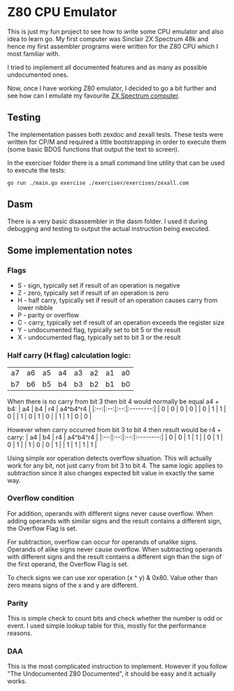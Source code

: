 # Z80 CPU Emulator
This is just my fun project to see how to write some CPU emulator and also idea to learn go. My first computer was Sinclair ZX Spectrum 48k and hence my first assembler programs were written for the Z80 CPU which I most familiar with.

I tried to implement all documented features and as many as possible undocumented ones.

Now, once I have working Z80 emulator, I decided to go a bit further and see how can I emulate my favourite [ZX Spectrum computer](spectrum/README.md).

## Testing
The implementation passes both zexdoc and zexall tests. These tests were written for CP/M and required a little bootstrapping in order to execute them (some basic BDOS functions that output the text to screen).

In the exerciser folder there is a small command line utility that can be used to execute the tests:

`go run ./main.go exercise ./exerciser/exercises/zexall.com`

## Dasm
There is a very basic disassembler in the dasm folder. I used it during debugging and testing to output
the actual instruction being executed.

## Some implementation notes
### Flags
* S - sign, typically set if result of an operation is negative
* Z - zero, typically set if result of an operation is zero
* H - half carry, typically set if result of an operation causes carry from lower nibble
* P - parity or overflow
* C - carry, typically set if result of an operation exceeds the register size
* Y - undocumented flag, typically set to bit 5 or the result
* X - undocumented flag, typically set to bit 3 or the result

### Half carry (H flag) calculation logic:

|    |    |    |    |    |    |    |    |
|:--:|:--:|:--:|:--:|:--:|:--:|:--:|:--:|
| a7 | a6 | a5 | a4 | a3 | a2 | a1 | a0 |
| b7 | b6 | b5 | b4 | b3 | b2 | b1 | b0 |

When there is no carry from bit 3 then bit 4 would normally be equal a4 + b4:
| a4 | b4 | r4 | a4^b4^r4 |
|:--:|:--:|:--:|:--------:|
| 0  | 0  | 0  |    0     |
| 0  | 1  | 1  |    0     |
| 1  | 0  | 1  |    0     |
| 1  | 1  | 0  |    0     |

However when carry occurred from bit 3 to bit 4 then result would be r4 + carry:
| a4 | b4 | r4 | a4^b4^r4 |
|:--:|:--:|:--:|:--------:|
| 0  | 0  | 1  |    1     |
| 0  | 1  | 0  |    1     |
| 1  | 0  | 0  |    1     |
| 1  | 1  | 1  |    1     |

Using simple xor operation detects overflow situation. This will actually work for any bit, not just carry from bit 3 to bit 4. The same logic applies to subtraction since it also changes expected bit value in exactly the same way.

### Overflow condition
For addition, operands with different signs never cause overflow. When adding operands with similar signs and the result contains a different sign, the Overflow Flag is set.

For subtraction, overflow can occur for operands of unalike signs. Operands of alike signs never cause overflow. When subtracting operands with different signs and the result contains a different sign than the sign of the first operand, the Overflow Flag is set.

To check signs we can use xor operation (x ^ y) & 0x80. Value other than zero means signs of the x and y are different.

### Parity
This is simple check to count bits and check whether the number is odd or event. I used simple lookup table
for this, mostly for the performance reasons.

### DAA
This is the most complicated instruction to implement. However if you follow "The Undocumented Z80 Documented",
it should be easy and it actually works.